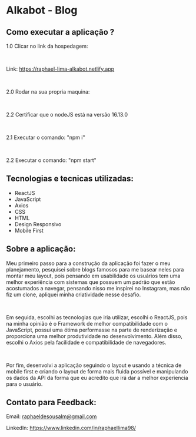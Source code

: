 # Alkabot - Blog

## Como executar a aplicação ?

1.0 Clicar no link da hospedagem:

<br>

Link: https://raphael-lima-alkabot.netlify.app

<br>

2.0 Rodar na sua propria maquina:

<br>

2.2 Certificar que o nodeJS está na versão 16.13.0

<br>

2.1 Executar o comando: "npm i"

<br>

2.2 Executar o comando: "npm start"

## Tecnologias e tecnicas utilizadas:

<ul>

<li>ReactJS</li>

  <li>JavaScript</li>

  <li>Axios</li>

  <li>CSS</li>

  <li>HTML</li>

  <li>Design Responsivo</li>

  <li>Mobile First</li>

</ul>

## Sobre a aplicação:

Meu primeiro passo para a construção da aplicação foi fazer o meu planejamento, pesquisei sobre blogs famosos para me basear neles para montar meu layout, pois pensando em usabilidade os usuários tem uma melhor experiência com sistemas que possuem um padrão que estão acostumados a navegar, pensando nisso me inspirei no Instagram, mas não fiz um clone, apliquei minha criatividade nesse desafio.

 <br>

Em seguida, escolhi as tecnologias que iria utilizar, escolhi o ReactJS, pois na minha opinião é o Framework de melhor compatibilidade com o JavaScript, possui uma ótima performasse na parte de renderização e proporciona uma melhor produtividade no desenvolvimento. Além disso, escolhi o Axios pela facilidade e compatibilidade de navegadores.

<br>

Por fim, desenvolvi a aplicação seguindo o layout e usando a técnica de mobile first e criando o layout de forma mais fluida possível e manipulando os dados da API da forma que eu acredito que irá dar a melhor experiencia para o usuário.

## Contato para Feedback:

Email: raphaeldesousalm@gmail.com <br>

LinkedIn: https://www.linkedin.com/in/raphaellima98/
